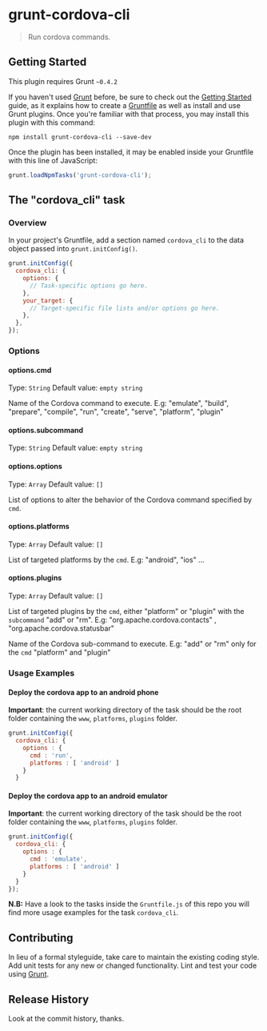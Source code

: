 # grunt-cordova-cli

> Run cordova commands.

## Getting Started
This plugin requires Grunt `~0.4.2`

If you haven't used [Grunt](http://gruntjs.com/) before, be sure to check out the [Getting Started](http://gruntjs.com/getting-started) guide, as it explains how to create a [Gruntfile](http://gruntjs.com/sample-gruntfile) as well as install and use Grunt plugins. Once you're familiar with that process, you may install this plugin with this command:

```shell
npm install grunt-cordova-cli --save-dev
```

Once the plugin has been installed, it may be enabled inside your Gruntfile with this line of JavaScript:

```js
grunt.loadNpmTasks('grunt-cordova-cli');
```

## The "cordova_cli" task

### Overview
In your project's Gruntfile, add a section named `cordova_cli` to the data object passed into `grunt.initConfig()`.

```js
grunt.initConfig({
  cordova_cli: {
    options: {
      // Task-specific options go here.
    },
    your_target: {
      // Target-specific file lists and/or options go here.
    },
  },
});
```

### Options

#### options.cmd
Type: `String`
Default value: `empty string`

Name of the Cordova command to execute. E.g: "emulate", "build", "prepare", "compile", "run", "create", "serve", "platform", "plugin"

#### options.subcommand
Type: `String`
Default value: `empty string`

#### options.options
Type: `Array`
Default value: `[]`

List of options to alter the behavior of the Cordova command specified by `cmd`.

#### options.platforms
Type: `Array`
Default value: `[]`

List of targeted platforms by the `cmd`. E.g: "android", "ios" ...

#### options.plugins
Type: `Array`
Default value: `[]`

List of targeted plugins by the `cmd`, either "platform" or "plugin" with the `subcommand` "add" or "rm". E.g: "org.apache.cordova.contacts" , "org.apache.cordova.statusbar"

Name of the Cordova sub-command to execute. E.g: "add" or "rm" only for the `cmd` "platform" and "plugin"

### Usage Examples

#### Deploy the cordova app to an android phone
**Important**: the current working directory of the task should be the root folder containing the `www`, `platforms`, `plugins` folder.

```js
grunt.initConfig({
  cordova_cli: {
    options : {
      cmd : 'run',
      platforms : [ 'android' ]
    }
  }
```

#### Deploy the cordova app to an android emulator
**Important**: the current working directory of the task should be the root folder containing the `www`, `platforms`, `plugins` folder.

```js
grunt.initConfig({
  cordova_cli: {
    options : {
      cmd : 'emulate',
      platforms : [ 'android' ]
    }
  }
});
```

**N.B:** Have a look to the tasks inside the `Gruntfile.js` of this repo you will find more usage examples for the task `cordova_cli`.

## Contributing
In lieu of a formal styleguide, take care to maintain the existing coding style. Add unit tests for any new or changed functionality. Lint and test your code using [Grunt](http://gruntjs.com/).

## Release History
Look at the commit history, thanks.
